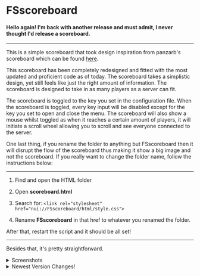 # FSscoreboard

#### Hello again! I'm back with another release and must admit, I never thought I'd release a scoreboard.

---

This is a simple scoreboard that took design inspiration from panzarb's scoreboard which can be found [here](https://github.com/panzarb/scoreboard).

This scoreboard has been completely redesigned and fitted with the most updated and proficient code as of today. The scoreboard takes a simplistic design, yet still feels like just the right amount of information. The scoreboard is designed to take in as many players as a server can fit. 

The scoreboard is toggled to the key you set in the configuration file. When the scoreboard is toggled, every key input will be disabled except for the key you set to open and close the menu. The scoreboard will also show a mouse whilst toggled as when it reaches a certain amount of players, it will initiate a scroll wheel allowing you to scroll and see everyone connected to the server.

One last thing, if you rename the folder to anything but FSscoreboard then it will disrupt the flow of the scoreboard thus making it show a big image and not the scoreboard. If you really want to change the folder name, follow the instructions below: 
___
1. Find and open the HTML folder

2.  Open **scoreboard.html**

3. Search for: `<link rel="stylesheet" href="nui://FSscoreboard/html/style.css">`

4. Rename **FSscoreboard** in that href to whatever you renamed the folder.

After that, restart the script and it should be all set!
___

Besides that, it's pretty straightforward.

<details>
<summary>Screenshots</summary>

![Alt text](https://forum.cfx.re/uploads/default/original/4X/b/b/8/bb8027c3e1fa5c6b0aededbbcd1f76341b9b9dc9.jpeg)
![Alt text](https://forum.cfx.re/uploads/default/original/4X/3/3/4/334ff14b1fa43c64b26c878e72f2ff5a69aaab42.jpeg)

</details>

<details>
<summary>Newest Version Changes!</summary>
  <h3> Version 1.1.2 </h3>
<ul>
  <li><h4> Added Ability to choose Toggle </h4></li>
  <ul>
    <li> Added the ability to choose whether the scoreboard is toggled on and off or if the scoreboard is turned on whilst holding a key and turned off when that key is released. The command to choose said ability is: /scoreboardToggle (on/off). </li>
  </ul>
    <li> Updated config.lua comments. </li>
    <li> Updated fxmanifest.lua version number. </li>
    <li> Updated readme to add version changes. </li>
    <li> Added safety check to make sure the scoreboard toggle command contains only one argument before checking for on or off </li>
</ul>
</details>
